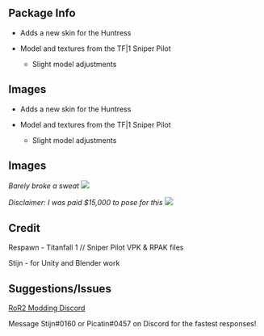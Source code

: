 ## Package Info

- Adds a new skin for the Huntress

- Model and textures from the TF|1 Sniper Pilot
  - Slight model adjustments

## Images

- Adds a new skin for the Huntress

- Model and textures from the TF|1 Sniper Pilot
  - Slight model adjustments

## Images
*Barely broke a sweat*
![](https://cdn.discordapp.com/attachments/924701890229461032/1119907534678007878/huntess.png)

*Disclaimer: I was paid $15,000 to pose for this*
![](https://cdn.discordapp.com/attachments/924701890229461032/1119985878505365655/huntress2.png)

## Credit

Respawn - Titanfall 1 // Sniper Pilot VPK & RPAK files

Stijn - for Unity and Blender work

## Suggestions/Issues

[RoR2 Modding Discord](https://discord.com/invite/TvM8H8E)

Message Stijn#0160 or Picatin#0457 on Discord for the fastest responses!
